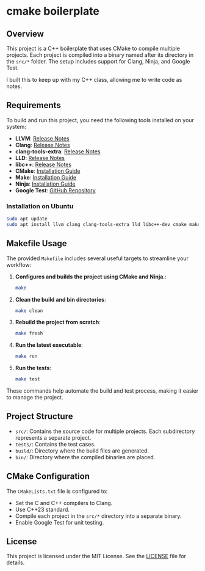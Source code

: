 # cmake boilerplate

## Overview

This project is a C++ boilerplate that uses CMake to compile multiple projects. Each project is compiled into a binary named after its directory in the `src/*` folder. The setup includes support for Clang, Ninja, and Google Test.

I built this to keep up with my C++ class, allowing me to write code as notes.

## Requirements

To build and run this project, you need the following tools installed on your system:

- **LLVM**: [Release Notes](https://releases.llvm.org/)
- **Clang**: [Release Notes](https://releases.llvm.org/)
- **clang-tools-extra**: [Release Notes](https://releases.llvm.org/)
- **LLD**: [Release Notes](https://releases.llvm.org/)
- **libc++**: [Release Notes](https://releases.llvm.org/)
- **CMake**: [Installation Guide](https://cmake.org/install/)
- **Make**: [Installation Guide](https://www.gnu.org/software/make/)
- **Ninja**: [Installation Guide](https://ninja-build.org/)
- **Google Test**: [GitHub Repository](https://github.com/google/googletest)

### Installation on Ubuntu

```sh
sudo apt update
sudo apt install llvm clang clang-tools-extra lld libc++-dev cmake make ninja-build
```

## Makefile Usage
The provided `Makefile` includes several useful targets to streamline your workflow:

1. **Configures and builds the project using CMake and Ninja.**:
    ```sh
    make
    ```

2. **Clean the build and bin directories**:
    ```sh
    make clean
    ```
3. **Rebuild the project from scratch**:
    ```sh
    make fresh
    ```

4. **Run the latest executable**:
    ```sh
    make run
    ```

5. **Run the tests**:
    ```sh
    make test
    ```

These commands help automate the build and test process, making it easier to manage the project.


## Project Structure

- `src/`: Contains the source code for multiple projects. Each subdirectory represents a separate project.
- `tests/`: Contains the test cases.
- `build/`: Directory where the build files are generated.
- `bin/`: Directory where the compiled binaries are placed.

## CMake Configuration

The `CMakeLists.txt` file is configured to:

- Set the C and C++ compilers to Clang.
- Use C++23 standard.
- Compile each project in the `src/*` directory into a separate binary.
- Enable Google Test for unit testing.

## License

This project is licensed under the MIT License. See the [LICENSE](LICENSE) file for details.